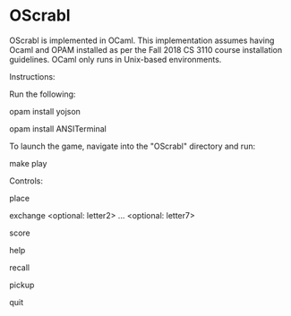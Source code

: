 # OScrabl

OScrabl is implemented in OCaml. This implementation assumes having Ocaml and OPAM installed as per the Fall 2018 CS 3110 course installation guidelines. OCaml only runs in Unix-based environments.

Instructions:

Run the following:

opam install yojson

opam install ANSITerminal


To launch the game, navigate into the "OScrabl" directory and run: 

make play


Controls:

place <letter> <x-coordinate> <y-coordinate>
  
exchange <letter1> <optional: letter2> ... <optional: letter7>
 
score

help

recall

pickup

quit

